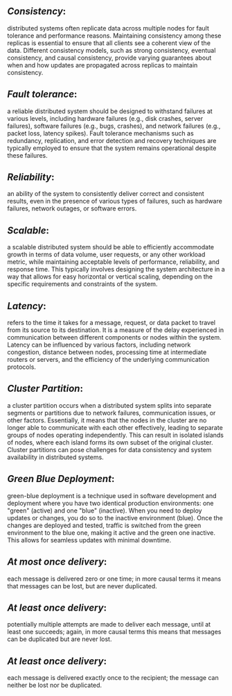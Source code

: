   *Consistency*:
-----
distributed systems often replicate data across multiple nodes for fault tolerance and performance reasons. Maintaining consistency among these replicas is essential to ensure that all clients see a coherent view of the data. Different consistency models, such as strong consistency, eventual consistency, and causal consistency, provide varying guarantees about when and how updates are propagated across replicas to maintain consistency.

  *Fault tolerance*:
-----
a reliable distributed system should be designed to withstand failures at various levels, including hardware failures (e.g., disk crashes, server failures), software failures (e.g., bugs, crashes), and network failures (e.g., packet loss, latency spikes). Fault tolerance mechanisms such as redundancy, replication, and error detection and recovery techniques are typically employed to ensure that the system remains operational despite these failures.

  *Reliability*:
-----
an ability of the system to consistently deliver correct and consistent results, even in the presence of various types of failures, such as hardware failures, network outages, or software errors.
  
  *Scalable*:
-----
a scalable distributed system should be able to efficiently accommodate growth in terms of data volume, user requests, or any other workload metric, while maintaining acceptable levels of performance, reliability, and response time. This typically involves designing the system architecture in a way that allows for easy horizontal or vertical scaling, depending on the specific requirements and constraints of the system.

  *Latency*:
-----
refers to the time it takes for a message, request, or data packet to travel from its source to its destination. It is a measure of the delay experienced in communication between different components or nodes within the system. Latency can be influenced by various factors, including network congestion, distance between nodes, processing time at intermediate routers or servers, and the efficiency of the underlying communication protocols.  

  *Cluster Partition*:
-----
a cluster partition occurs when a distributed system splits into separate segments or partitions due to network failures, communication issues, or other factors. Essentially, it means that the nodes in the cluster are no longer able to communicate with each other effectively, leading to separate groups of nodes operating independently. This can result in isolated islands of nodes, where each island forms its own subset of the original cluster. Cluster partitions can pose challenges for data consistency and system availability in distributed systems.

  *Green Blue Deployment*:
-----
green-blue deployment is a technique used in software development and deployment where you have two identical production environments: one "green" (active) and one "blue" (inactive). When you need to deploy updates or changes, you do so to the inactive environment (blue). Once the changes are deployed and tested, traffic is switched from the green environment to the blue one, making it active and the green one inactive. This allows for seamless updates with minimal downtime.  

  *At most once delivery*:
-----
each message is delivered zero or one time; in more causal terms it means that messages can be lost, but are never duplicated.

  *At least once delivery*:
-----
potentially multiple attempts are made to deliver each message, until at least one succeeds; again, in more causal terms this means that messages can be duplicated but are never lost.

  *At least once delivery*:
-----
each message is delivered exactly once to the recipient; the message can neither be lost nor be duplicated.